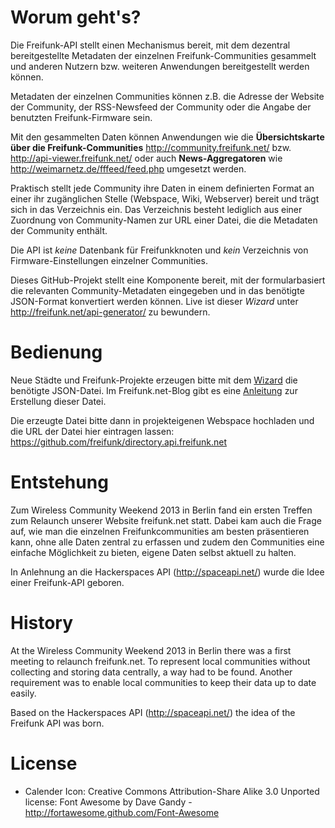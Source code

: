 Worum geht's?
=============

Die Freifunk-API stellt einen Mechanismus bereit, mit dem dezentral
bereitgestellte Metadaten der einzelnen Freifunk-Communities gesammelt
und anderen Nutzern bzw. weiteren Anwendungen bereitgestellt werden
können.

Metadaten der einzelnen Communities können z.B. die Adresse der Website
der Community, der RSS-Newsfeed der Community oder die Angabe der
benutzten Freifunk-Firmware sein.

Mit den gesammelten Daten können Anwendungen
wie die **Übersichtskarte über die Freifunk-Communities**
http://community.freifunk.net/ bzw. http://api-viewer.freifunk.net/
oder auch **News-Aggregatoren** wie http://weimarnetz.de/fffeed/feed.php
umgesetzt werden.

Praktisch stellt jede Community ihre Daten in einem definierten Format
an einer ihr zugänglichen Stelle (Webspace, Wiki, Webserver) bereit und
trägt sich in das Verzeichnis ein.
Das Verzeichnis besteht lediglich aus einer Zuordnung von Community-Namen
zur URL einer Datei, die die Metadaten der Community enthält.

Die API ist *keine* Datenbank für Freifunkknoten und *kein* Verzeichnis von Firmware-Einstellungen einzelner Communities.

Dieses GitHub-Projekt stellt eine Komponente bereit,
mit der formularbasiert die relevanten Community-Metadaten eingegeben
und in das benötigte JSON-Format konvertiert werden können.
Live ist dieser *Wizard* unter http://freifunk.net/api-generator/ zu bewundern.


Bedienung
=========

Neue Städte und Freifunk-Projekte erzeugen bitte mit dem [Wizard](http://freifunk.net/api-generator/) die benötigte JSON-Datei.
Im Freifunk.net-Blog gibt es eine [Anleitung](http://blog.freifunk.net/2014/6-schritten-zum-apifile) zur Erstellung dieser Datei.

Die erzeugte Datei bitte dann in projekteigenen Webspace hochladen und die
URL der Datei hier eintragen lassen:
https://github.com/freifunk/directory.api.freifunk.net


Entstehung
==========

Zum Wireless Community Weekend 2013 in Berlin fand ein ersten Treffen
zum Relaunch unserer Website freifunk.net statt. Dabei kam auch die
Frage auf, wie man die einzelnen Freifunkcommunities am besten
präsentieren kann, ohne alle Daten zentral zu erfassen und zudem den
Communities eine einfache Möglichkeit zu bieten, eigene Daten selbst
aktuell zu halten.

In Anlehnung an die Hackerspaces API (http://spaceapi.net/)
wurde die Idee einer Freifunk-API geboren.


History
=======

At the Wireless Community Weekend 2013 in Berlin there was a first meeting to relaunch freifunk.net. To represent local communities without collecting and storing data centrally, a way had to be found. Another requirement was to enable local communities to keep their data up to date easily.

Based on the Hackerspaces API (http://spaceapi.net/) the idea of the Freifunk API was born.


License
=======
- Calender Icon: Creative Commons Attribution-Share Alike 3.0 Unported license: Font Awesome by Dave Gandy - http://fortawesome.github.com/Font-Awesome
